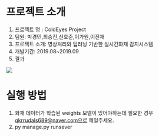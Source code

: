 # 프로젝트 소개

1. 프로젝트 명 : ColdEyes Project
2. 팀원: 박경민,최승진,신호준,이가원,이진재
3. 프로젝트 소개: 영상처리와 딥러닝 기반한 실시간화재 감지시스템
4. 개발기간: 2019.08~2019.09
5. 결과
<img src="https://user-images.githubusercontent.com/37204852/78981092-29fde680-7b5a-11ea-80db-fe15bf4f79d4.png">

# 실행 방법

1. 화재 데이터가 학습된 weights 모델이 있어야하는데 필요한 경우 qkrrudals689@naver.com으로 메일주세요.
2. py manage.py runsever
